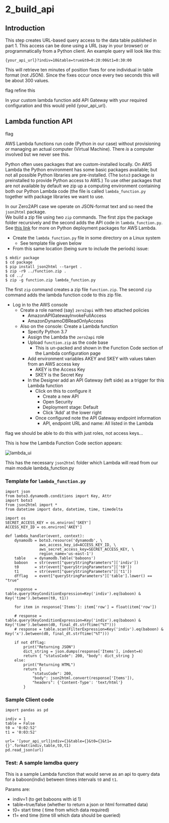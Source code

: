 # 2_build_api 

## Introduction

This step creates URL-based query access to the data table published in part 1. This access can be done 
using a URL (say in your browser) or programmatically from a Python client. An example query will look
like this: 

```
{your_api_url}?indiv=10&table=true&t0=0:20:00&t1=0:30:00
```

This will retrieve ten minutes of position fixes for one individual in table format (not JSON).
Since the fixes occur once every two seconds this will be about 300 values.


flag refine this


In your custom lambda function add API Gateway with your required configuration and this would yeild {your_api_url}.


## Lambda function API

flag

AWS Lambda functions run code (Python in our case) without provisioning or managing an actual
computer (Virtual Machine). There *is* a computer involved but we never see this.


Python often uses packages that are custom-installed locally. On AWS Lambda the Python environment
has some basic packages available; but not all possible Python libraries are pre-installed. (The `boto3` 
package *is* preinstalled to provide Python access to AWS.) To use other packages that are not available 
by default we zip up a computing environment containing both our Python Lambda code (the file is called
`lambda_function.py` together with package libraries we want to use.


In our Zero2API case we operate on JSON-format text and so need the `json2html` package.  
We build a zip file using two `zip` commands. The first zips the package folder recursively and
the second adds the API code in `lambda_function.py`. See 
[this link](https://docs.aws.amazon.com/lambda/latest/dg/lambda-python-how-to-create-deployment-package.html#python-package-dependencies)
for more on Python deployment packages for AWS Lambda.

- Create the `lambda_function.py` file in some directory on a Linux system
  - See template file given below
- From this same location (being sure to include the periods) issue:

```
$ mkdir package
$ cd package
$ pip install json2html --target .
$ zip -r9 ../function.zip .
$ cd ../
$ zip -g function.zip lambda_function.py
```

The first `zip` command creates a zip file `function.zip`. The second `zip` command adds the lambda function 
code to this zip file. 


- Log in to the AWS console 
  - Create a role named (say) `zero2api` with two attached policies
    - AmazonAPIGatewayInvokeFullAccess
    - AmazonDynamoDBReadOnlyAccess
  - Also on the console: Create a Lambda function
    - Specify Python 3.7 
    - Assign the Lambda the `zero2api` role
    - Upload `function.zip` as the code base
      - This is un-packed and shown in the Function Code section of the Lambda configuration page
    - Add environment variables AKEY and SKEY with values taken from an AWS access key
      - AKEY is the Access Key
      - SKEY is the Secret Key
    - In the Designer add an API Gateway (left side) as a trigger for this Lambda function
      - Click on this to configure it
        - Create a new API
        - Open Security
        - Deployment stage: Default
        - Click 'Add' at the lower right
      - Once configured note the API Gateway endpoint information
        - API, endpoint URL and name: All listed in the Lambda      


flag we should be able to do this with just roles, not access keys...


This is how the Lambda Function Code section appears:


![lambda_ui](https://i.imgur.com/9KFK665.png)


This has the necessary `json2html` folder which Lambda will read from our main module lambda_function.py


### Template for `lambda_function.py`


```
import json
from boto3.dynamodb.conditions import Key, Attr
import boto3
from json2html import *
from datetime import date, datetime, time, timedelta

import os
SECRET_ACCESS_KEY = os.environ['SKEY']
ACCESS_KEY_ID = os.environ['AKEY']

def lambda_handler(event, context):
    dynamodb = boto3.resource('dynamodb', \
               aws_access_key_id=ACCESS_KEY_ID, \
               aws_secret_access_key=SECRET_ACCESS_KEY, \
               region_name='us-east-1')
    table    = dynamodb.Table('baboons')
    baboon   = str(event["queryStringParameters"]['indiv'])
    t0       = str(event["queryStringParameters"]['t0'])
    t1       = str(event["queryStringParameters"]['t1'])
    dfflag   = event["queryStringParameters"]['table'].lower() == "true"
    
    response = table.query(KeyConditionExpression=Key('indiv').eq(baboon) & Key('time').between(t0, t1))

    for item in response['Items']: item['row'] = float(item['row'])

    # response = table.query(KeyConditionExpression=Key('indiv').eq(baboon) & Key('time').between(d0, final_dt.strftime("%T")))
    # response = table.scan(FilterExpression=Key('indiv').eq(baboon) & Key('x').between(d0, final_dt.strftime("%T")))

    if not dfflag:
        print("Returning JSON")
        dict_string = json.dumps(response['Items'], indent=4)
        return { "statusCode": 200, "body": dict_string }
    else:
        print("Returning HTML")
        return { 
            "statusCode": 200, 
            "body": json2html.convert(response['Items']),  
            "headers": {'Content-Type': 'text/html'}
        }
```

### Sample Client code

```
import pandas as pd

indiv = 1
table = False
t0 = '0:02:52'
t1 = '0:03:52'

url= '[your_api_url]indiv={}&table={}&t0={}&t1={}'.format(indiv,table,t0,t1)
pd.read_json(url)
```


### Test: A sample lamdba query

This is a sample Lambda function that would serve as an api to query data for a baboon(indiv) between 
times intervals ```t0``` and ```t1```.

Params are:
 
- indiv=1 (to get baboons with id 1)
- table=true/false (whether to return a json or html formatted data)
- t0= start time ( time from which data required)
- t1= end time (time till which data should be queried)
